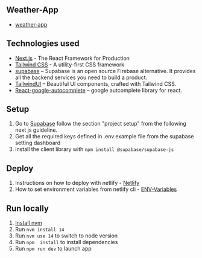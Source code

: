 ## Weather-App

- [weather-app](https://weather-app-76d35.web.app/)

## Technologies used

- [Next.js](https://nuxtjs.org) - The React Framework for Production
- [Tailwind CSS](https://tailwindcss.com/) - A utility-first CSS framework
- [supabase](https://firebase.google.com/) – Supabase is an open source Firebase alternative.
    It provides all the backend services you need to build a product.
- [TailwindUI](https://tailwindui.com/) – Beautiful UI components, crafted with Tailwind CSS.
- [React-google-autocomplete](https://www.npmjs.com/package/react-google-autocomplete) – google autcomplete library for react.

## Setup

1. Go to [Supabase](https://supabase.com/docs/) follow the section "project setup" from the following next js guideline.
2. Get all the required keys defined in .env.example file from the supabase setting dashboard
3. install the client library with `npm install @supabase/supabase-js`


## Deploy

1. Instructions on how to deploy with netlify - [Netlify](https://www.netlify.com/blog/2020/11/30/how-to-deploy-next.js-sites-to-netlify/)
2. How to set environment variables from netlify cli - [ENV-Variables](https://www.netlify.com/blog/2021/07/12/managing-environment-variables-from-your-terminal-with-netlify-cli/)

## Run locally

1. [Install nvm](https://github.com/nvm-sh/nvm)
2. Run `nvm install 14`
3. Run `nvm use 14` to switch to node version
4. Run `npm  install` to install dependencies
5. Run `npm run dev` to launch app
